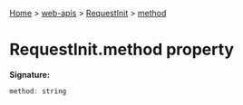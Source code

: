 [Home](./index) &gt; [web-apis](web-apis.md) &gt; [RequestInit](web-apis.requestinit.md) &gt; [method](web-apis.requestinit.method.md)

# RequestInit.method property


**Signature:**
```javascript
method: string
```
